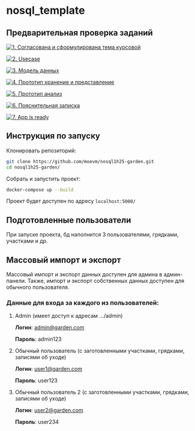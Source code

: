 # nosql_template


## Предварительная проверка заданий

<a href=" ./../../../actions/workflows/1_helloworld.yml" >![1. Согласована и сформулирована тема курсовой]( ./../../actions/workflows/1_helloworld.yml/badge.svg)</a>

<a href=" ./../../../actions/workflows/2_usecase.yml" >![2. Usecase]( ./../../actions/workflows/2_usecase.yml/badge.svg)</a>

<a href=" ./../../../actions/workflows/3_data_model.yml" >![3. Модель данных]( ./../../actions/workflows/3_data_model.yml/badge.svg)</a>

<a href=" ./../../../actions/workflows/4_prototype_store_and_view.yml" >![4. Прототип хранение и представление]( ./../../actions/workflows/4_prototype_store_and_view.yml/badge.svg)</a>

<a href=" ./../../../actions/workflows/5_prototype_analysis.yml" >![5. Прототип анализ]( ./../../actions/workflows/5_prototype_analysis.yml/badge.svg)</a> 

<a href=" ./../../../actions/workflows/6_report.yml" >![6. Пояснительная записка]( ./../../actions/workflows/6_report.yml/badge.svg)</a>

<a href=" ./../../../actions/workflows/7_app_is_ready.yml" >![7. App is ready]( ./../../actions/workflows/7_app_is_ready.yml/badge.svg)</a>

## Инструкция по запуску
Клонировать репозиторий:
```bash
git clone https://github.com/moevm/nosql1h25-garden.git
cd nosql1h25-garden/
```
Собрать и запустить проект:
```bash
docker-compose up --build
```
Проект будет доступен по адресу `localhost:5000/`

## Подготовленные пользователи
При запуске проекта, бд наполнится 3 пользователями, грядками, участками и др.

## Массовый импорт и экспорт
Массовый импорт и экспорт данных доступен для админа в админ-панели. Также, импорт и экспорт собственных данных доступен для обычного пользователя.

### Данные для входа за каждого из пользователей:
1. Admin (имеет доступ к адресам .../admin)

    **Логин**: admin@garden.com
  
    **Пароль**: admin123

2. Обычный пользователь (с заготовленными участками, грядками, записями об уходе)

    **Логин**: user1@garden.com
  
    **Пароль**: user123

3. Обычный пользователь 2 (с заготовленными участками, грядками, записями об уходе)

    **Логин**: user2@garden.com
  
    **Пароль**: user234

